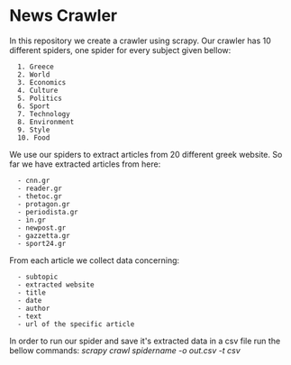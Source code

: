 # News Crawler
In this repository we create a crawler using scrapy.
Our crawler has 10 different spiders, one spider for every subject given bellow:
```
  1. Greece
  2. World
  3. Economics
  4. Culture
  5. Politics
  6. Sport
  7. Technology
  8. Environment
  9. Style
  10. Food
```
We use our spiders to extract articles from 20 different greek website. So far we have extracted articles from here:
```
  - cnn.gr
  - reader.gr
  - thetoc.gr
  - protagon.gr
  - periodista.gr
  - in.gr
  - newpost.gr
  - gazzetta.gr
  - sport24.gr
```
From each article we collect data concerning:
```
  - subtopic
  - extracted website
  - title
  - date
  - author
  - text
  - url of the specific article
```
In order to run our spider and save it's extracted data in a csv file run the bellow commands: 
*scrapy crawl spidername -o out.csv -t csv*

